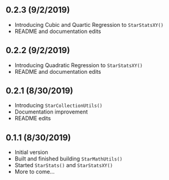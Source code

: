 ## 0.2.3 (9/2/2019)
- Introducing Cubic and Quartic Regression to ```StarStatsXY()```
- README and documentation edits

## 0.2.2 (9/2/2019)
- Introducing Quadratic Regression to ```StarStatsXY()```
- README and documentation edits

## 0.2.1 (8/30/2019)
- Introducing ```StarCollectionUtils()```
- Documentation improvement
- README edits

## 0.1.1 (8/30/2019)
- Initial version
- Built and finished building ```StarMathUtils()```
- Started ```StarStats()``` and ```StarStatsXY()```
- More to come...
